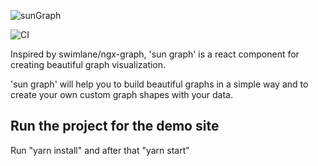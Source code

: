 ![sunGraph](https://user-images.githubusercontent.com/33118325/79642814-5cd25b00-81a8-11ea-959d-2ec638336294.jpg)

![CI](https://github.com/assafsun/sun-graph/workflows/CI/badge.svg?branch=master)

Inspired by swimlane/ngx-graph, 'sun graph' is a react component for creating beautiful graph visualization.

'sun graph' will help you to build beautiful graphs in a simple way and to create your own custom graph shapes with your data.

## Run the project for the demo site
Run "yarn install" and after that "yarn start"
